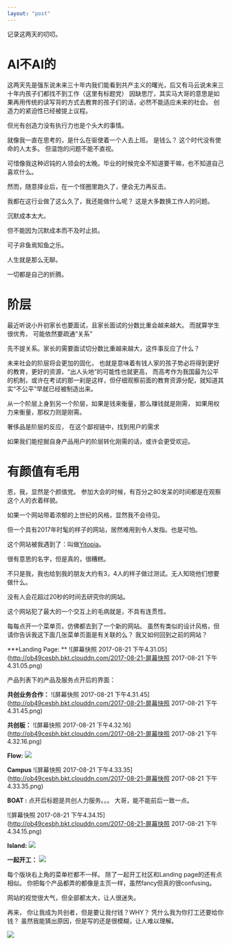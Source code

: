 ```yaml
---
layout: "post"
---
```



记录这两天的叨叨。


# AI不AI的

这两天先是强东说未来三十年内我们能看到共产主义的曙光，后又有马云说未来三十年内孩子们都找不到工作（这里有标题党） 
因缺思厅，其实马大哥的意思是如果再用传统的读写背的方式去教育的孩子们的话，必然不能适应未来的社会。 
创造力的紧迫性已经被提上议程。 

但光有创造力没有执行力也是个头大的事情。

就像我一直在思考的，是什么在驱使着一个人去上班。 是钱么？ 
这个时代没有使命的人太多。 
但温饱的问题不能不直视。 

可惜像我这种迟钝的人领会的太晚。毕业的时候完全不知道要干嘛，也不知道自己喜欢什么。 
 
然而，随意择业后，在一个怪圈里跑久了，便会无力再反击。 

我都在这行业做了这么久了，我还能做什么呢？ 这是大多数换工作人的问题。 

沉默成本太大。

但不能因为沉默成本而不及时止损。 

可子非鱼焉知鱼之乐。 

人生就是那么无聊。 

一切都是自己的折腾。 


# 阶层

最近听说小升初家长也要面试，且家长面试的分数比重会越来越大。 而就算学生很优秀， 可能依然要疏通“关系” 

先不提关系。家长的需要面试切分数比重越来越大，这件事反应了什么？ 

未来社会的阶层将会更加的固化， 也就是意味着有钱人家的孩子势必将得到更好的教育，更好的资源，“出人头地”的可能性也就更高， 而高考作为我国最为公平的机制，或许在考试的那一刹是这样，但仔细观察前面的教育资源分配，就知道其实“不公平”早就已经被制造出来。 

从一个阶层上身到另一个阶层，如果是钱来衡量，那么赚钱就是刚需， 如果用权力来衡量，那权力则是刚需。 

奢侈品是阶层的反应， 在这个鄙视链中，找到用户的需求

如果我们能挖掘自身产品用户的阶层转化刚需的话，或许会更受欢迎。 




# 有颜值有毛用

恩，我，显然是个颜值党。 参加大会的时候，有百分之80发呆的时间都是在观察这个人的衣着样貌。 

如果一个网站带着浓郁的上世纪的风格，显然我不会待见。 

但一个具有2017年时髦的样子的网站，居然难用到令人发指。也是可怕。 

这个网站被我遇到了：叫做[Yitopia](http://www.yitopia.co)。 

很有意思的名字，但是真的，很糟糕。 

不只是我，我也给到我的朋友大约有3，4人的样子做过测试。无人知晓他们想要做什么。 

没有人会花超过20秒的时间去研究你的网站。 

这个网站犯了最大的一个交互上的毛病就是，不具有连贯性。 

每每点开一个菜单页，仿佛都去到了一个新的网站。 虽然有类似的设计风格，但请你告诉我这下面几张菜单页面是有关联的么？ 
我又如何回到之前的网站？ 

***Landing Page: **
![屏幕快照 2017-08-21 下午4.31.05](http://ob49cesbh.bkt.clouddn.com/2017-08-21-屏幕快照 2017-08-21 下午4.31.05.png)

产品列表下的产品及服务点开后的界面： 


**共创业务合作：**
![屏幕快照 2017-08-21 下午4.31.45](http://ob49cesbh.bkt.clouddn.com/2017-08-21-屏幕快照 2017-08-21 下午4.31.45.png)

**共创板：**
![屏幕快照 2017-08-21 下午4.32.16](http://ob49cesbh.bkt.clouddn.com/2017-08-21-屏幕快照 2017-08-21 下午4.32.16.png)

**Flow:**
![](http://ob49cesbh.bkt.clouddn.com/2017-08-21-15033044030364.jpg)

**Campus**
![屏幕快照 2017-08-21 下午4.33.35](http://ob49cesbh.bkt.clouddn.com/2017-08-21-屏幕快照 2017-08-21 下午4.33.35.png)



**BOAT :**
点开后标题是共创人力服务。。。
大哥，能不能前后一致一点。 

![屏幕快照 2017-08-21 下午4.34.15](http://ob49cesbh.bkt.clouddn.com/2017-08-21-屏幕快照 2017-08-21 下午4.34.15.png)

**Island:**
![](http://ob49cesbh.bkt.clouddn.com/2017-08-21-15033045470614.jpg)

**一起开工：**
![](http://ob49cesbh.bkt.clouddn.com/2017-08-21-15033045853959.jpg)

每个版块右上角的菜单栏都不一样。 除了一起开工社区和Landing page的还有点相似。 你把每个产品都弄的都像是主页一样，虽然fancy但真的很confusing。 

网站的视觉很大气，但全部都太大，让人很迷失。 

再来， 你让我成为共创者，但是要让我付钱？WHY？ 凭什么我为你打工还要给你钱？ 
虽然我能猜出原因，但是写的还是很模糊，让人难以理解。 

![](http://ob49cesbh.bkt.clouddn.com/2017-08-21-15033048137070.jpg)






